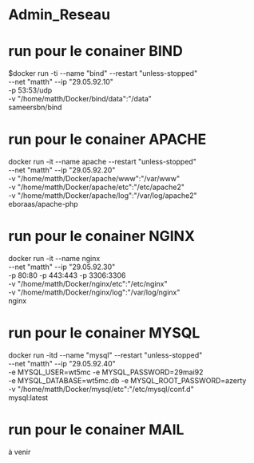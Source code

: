 # Admin_Reseau
# run pour le conainer BIND
$docker run -ti --name "bind" --restart "unless-stopped" \
 --net "matth" --ip "29.05.92.10" \
 -p 53:53/udp \
 -v "/home/matth/Docker/bind/data":"/data" \
 sameersbn/bind
 
# run pour le conainer APACHE
docker run -it --name apache --restart "unless-stopped" \
 --net "matth" --ip "29.05.92.20" \
 -v "/home/matth/Docker/apache/www":"/var/www" \
 -v "/home/matth/Docker/apache/etc":"/etc/apache2" \
 -v "/home/matth/Docker/apache/log":"/var/log/apache2" \
 eboraas/apache-php 
 
# run pour le conainer NGINX
docker run -it --name nginx \
 --net "matth" --ip "29.05.92.30" \
 -p 80:80 -p 443:443 -p 3306:3306 \
 -v "/home/matth/Docker/nginx/etc":"/etc/nginx" \
 -v "/home/matth/Docker/nginx/log":"/var/log/nginx" \
 nginx 
 
# run pour le conainer MYSQL
docker run -itd --name "mysql" --restart "unless-stopped" \
 --net "matth" --ip "29.05.92.40" \
 -e MYSQL_USER=wt5mc -e MYSQL_PASSWORD=29mai92 \
 -e MYSQL_DATABASE=wt5mc.db -e MYSQL_ROOT_PASSWORD=azerty \
 -v "/home/matth/Docker/mysql/etc":"/etc/mysql/conf.d" \
 mysql:latest
# run pour le conainer MAIL
à venir
